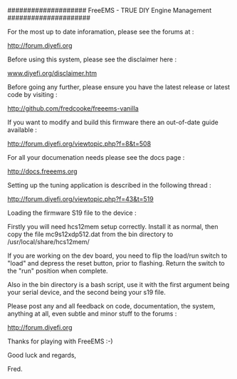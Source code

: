 #################### FreeEMS - TRUE DIY Engine Management #####################

For the most up to date inforamation, please see the forums at :

http://forum.diyefi.org

Before using this system, please see the disclaimer here :

www.diyefi.org/disclaimer.htm

Before going any further, please ensure you have the latest release or latest code by visiting :

http://github.com/fredcooke/freeems-vanilla

If you want to modify and build this firmware there an out-of-date guide available :

http://forum.diyefi.org/viewtopic.php?f=8&t=508

For all your documenation needs please see the docs page :

http://docs.freeems.org

Setting up the tuning application is described in the following thread :

http://forum.diyefi.org/viewtopic.php?f=43&t=519

Loading the firmware S19 file to the device :

Firstly you will need hcs12mem setup correctly. Install it as normal, then copy
the file mc9s12xdp512.dat from the bin directory to /usr/local/share/hcs12mem/

If you are working on the dev board, you need to flip the load/run switch
to "load" and depress the reset button, prior to flashing.  Return the switch
to the "run" position when complete.

Also in the bin directory is a bash script, use it with the first argument
being your serial device, and the second being your s19 file.

Please post any and all feedback on code, documentation, the system, anything
at all, even subtle and minor stuff to the forums :

http://forum.diyefi.org

Thanks for playing with FreeEMS :-)

Good luck and regards,

Fred.

